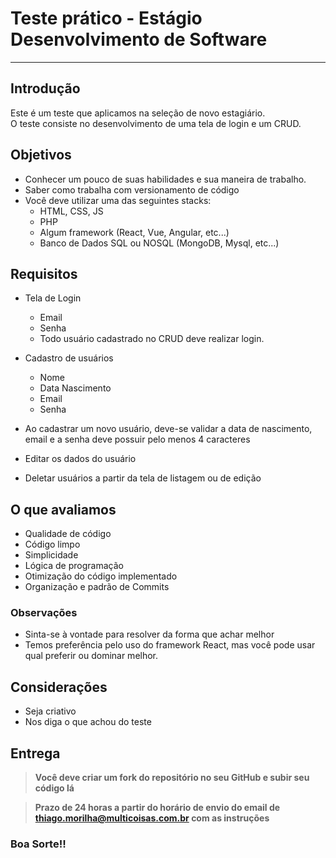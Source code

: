 # Teste prático - Estágio Desenvolvimento de Software

---

## Introdução

Este é um teste que aplicamos na seleção de novo estagiário.  
O teste consiste no desenvolvimento de uma tela de login e um CRUD.

## Objetivos

- Conhecer um pouco de suas habilidades e sua maneira de trabalho.
- Saber como trabalha com versionamento de código
- Você deve utilizar uma das seguintes stacks:
  - HTML, CSS, JS
  - PHP
  - Algum framework (React, Vue, Angular, etc...)
  - Banco de Dados SQL ou NOSQL (MongoDB, Mysql, etc...)

## Requisitos

- Tela de Login

  - Email
  - Senha
  - Todo usuário cadastrado no CRUD deve realizar login.

- Cadastro de usuários
  - Nome
  - Data Nascimento
  - Email
  - Senha
- Ao cadastrar um novo usuário, deve-se validar a data de nascimento, email e a senha deve possuir pelo menos 4 caracteres
- Editar os dados do usuário
- Deletar usuários a partir da tela de listagem ou de edição

## O que avaliamos

- Qualidade de código
- Código limpo
- Simplicidade
- Lógica de programação
- Otimização do código implementado
- Organização e padrão de Commits

### Observações

- Sinta-se à vontade para resolver da forma que achar melhor
- Temos preferência pelo uso do framework React, mas você pode usar qual preferir ou dominar melhor.

## Considerações

- Seja criativo
- Nos diga o que achou do teste

## Entrega

> **Você deve criar um fork do repositório no seu GitHub e subir seu código lá**

> **Prazo de 24 horas a partir do horário de envio do email de thiago.morilha@multicoisas.com.br com as instruções**

### Boa Sorte!!
